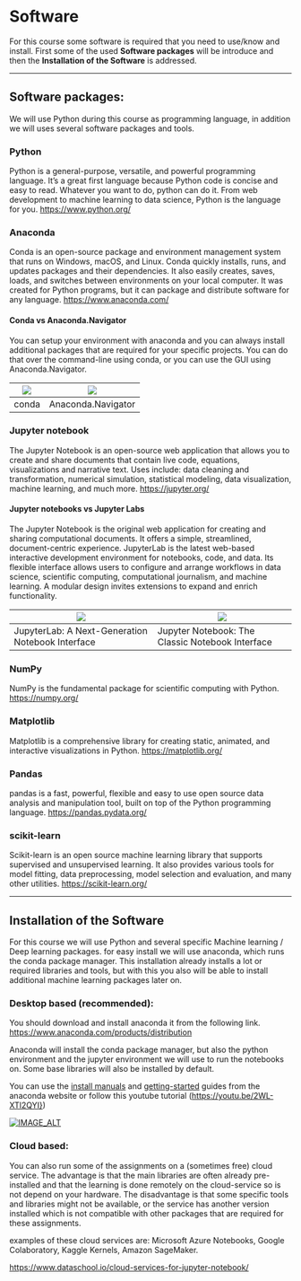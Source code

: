 # Software

For this course some software is required that you need to use/know and install.
First some of the used **Software packages** will be introduce and then the **Installation of the Software** is addressed.

---

## Software packages:

We will use Python during this course as programming language, in addition we will uses several software packages and tools.

### Python
Python is a general-purpose, versatile, and powerful programming language. It’s a great first language because Python code is concise and easy to read. Whatever you want to do, python can do it. From web development to machine learning to data science, Python is the language for you. https://www.python.org/

### Anaconda
Conda is an open-source package and environment management system that runs on Windows, macOS, and Linux. Conda quickly installs, runs, and updates packages and their dependencies. It also easily creates, saves, loads, and switches between environments on your local computer. It was created for Python programs, but it can package and distribute software for any language. https://www.anaconda.com/

#### Conda vs Anaconda.Navigator

You can setup your environment with anaconda and you can always install additional packages that are required for your specific projects. You can do that over the command-line using conda, or you can use the GUI using Anaconda.Navigator.

| ![](https://assets.anaconda.com/production/Products/distro02-a.png?w=700&q=80&auto=format&fit=crop&crop=focalpoint&fp-x=0.5&fp-y=0.5&dm=1648141889&s=cf0f76189199988679e3b8195489ba18) | ![](https://assets.anaconda.com/production/Products/Distro03.png?w=700&q=80&auto=format&fit=crop&crop=focalpoint&fp-x=0.5&fp-y=0.5&dm=1647546960&s=71ec759bbe7909f56d95b96c38718b73) |
| - | - |
| conda | Anaconda.Navigator  |

### Jupyter notebook

The Jupyter Notebook is an open-source web application that allows you to create and share documents that contain live code, equations, visualizations and narrative text. Uses include: data cleaning and transformation, numerical simulation, statistical modeling, data visualization, machine learning, and much more. https://jupyter.org/

#### Jupyter notebooks vs  Jupyter Labs

The Jupyter Notebook is the original web application for creating and sharing computational documents. It offers a simple, streamlined, document-centric experience.
JupyterLab is the latest web-based interactive development environment for notebooks, code, and data. Its flexible interface allows users to configure and arrange workflows in data science, scientific computing, computational journalism, and machine learning. A modular design invites extensions to expand and enrich functionality.


| ![](https://jupyter.org/assets/homepage/labpreview.webp) | ![](https://jupyter.org/assets/homepage/jupyterpreview.webp) |
| - | - |
| JupyterLab: A Next-Generation Notebook Interface | Jupyter Notebook: The Classic Notebook Interface |


### NumPy

NumPy is the fundamental package for scientific computing with Python.
https://numpy.org/

### Matplotlib

Matplotlib is a comprehensive library for creating static, animated, and interactive visualizations in Python. https://matplotlib.org/

### Pandas
pandas is a fast, powerful, flexible and easy to use open source data analysis and manipulation tool,
built on top of the Python programming language. https://pandas.pydata.org/

### scikit-learn
Scikit-learn is an open source machine learning library that supports supervised and unsupervised learning. It also provides various tools for model fitting, data preprocessing, model selection and evaluation, and many other utilities.
https://scikit-learn.org/

---

## Installation of the Software

For this course we will use Python and several specific Machine learning / Deep learning packages. for easy install we will use anaconda, which runs the conda package manager. This installation already installs a lot or required libraries and tools, but with this you also will be able to install additional machine learning packages later on.

### Desktop based (recommended):

You should download and install anaconda it from the following link.
https://www.anaconda.com/products/distribution

Anaconda will install the conda package manager, but also the python environment and the jupyter environment we will use to run the notebooks on. Some base libraries will also be installed by default.

You can use the [install manuals](https://docs.anaconda.com/anaconda/install/windows/) and [getting-started](https://docs.anaconda.com/anaconda/user-guide/getting-started/) guides from the anaconda website or follow this youtube tutorial (https://youtu.be/2WL-XTl2QYI})

[![IMAGE_ALT](https://img.youtube.com/vi/2WL-XTl2QYI/0.jpg)](https://www.youtube.com/watch?v=2WL-XTl2QYI)







### Cloud based:

You can also run some of the assignments on a (sometimes free) cloud service.  The advantage is that the main libraries are often already pre-installed and that the learning is done remotely on the cloud-service so is not depend on your hardware. The disadvantage is that some specific tools and libraries might not be available, or the service has another version installed which is not compatible with other packages that are required for these assignments.

examples of these cloud services are: Microsoft Azure Notebooks, Google Colaboratory, Kaggle Kernels, Amazon SageMaker.

https://www.dataschool.io/cloud-services-for-jupyter-notebook/
